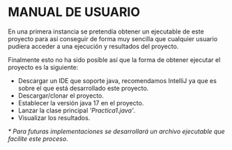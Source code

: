 # MANUAL DE USUARIO

En una primera instancia se pretendía obtener un ejecutable de este proyecto 
para así conseguir de forma muy sencilla que cualquier usuario pudiera acceder a 
una ejecución y resultados del proyecto. 

Finalmente esto no ha sido posible así que la forma de obtener ejecutar el proyecto es la siguiente:

- Descargar un IDE que soporte java, recomendamos IntelliJ ya que es sobre el que 
  está desarrollado este proyecto.
- Descargar/clonar el proyecto.
- Establecer la versión java 17 en el proyecto.
- Lanzar la clase principal _'Practica1.java'_.
- Visualizar los resultados.


_* Para futuras implementaciones se desarrollará un archivo ejecutable que facilite este proceso_.